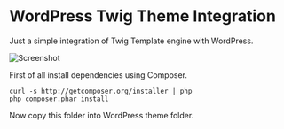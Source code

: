 # WordPress Twig Theme Integration

Just a simple integration of Twig Template engine with WordPress.

![Screenshot](https://raw.github.com/wdalmut/wp-twig/master/screenshot.png)

First of all install dependencies using Composer.

```
curl -s http://getcomposer.org/installer | php
php composer.phar install
```

Now copy this folder into WordPress theme folder.

